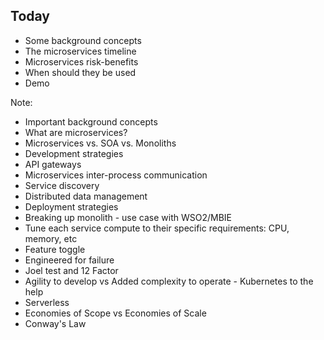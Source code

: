 ##  Today

* Some background concepts <!-- .element: class="fragment fade-in" -->
* The microservices timeline <!-- .element: class="fragment fade-in" -->
* Microservices risk-benefits <!-- .element: class="fragment fade-in" -->
* When should they be used <!-- .element: class="fragment fade-in" -->
* Demo <!-- .element: class="fragment fade-in" -->

Note:
* Important background concepts
* What are microservices?
* Microservices vs. SOA vs. Monoliths
* Development strategies
* API gateways
* Microservices inter-process communication
* Service discovery
* Distributed data management
* Deployment strategies
* Breaking up monolith - use case with WSO2/MBIE
* Tune each service compute to their specific requirements: CPU, memory, etc
* Feature toggle
* Engineered for failure
* Joel test and 12 Factor
* Agility to develop vs Added complexity to operate - Kubernetes to the help
* Serverless
* Economies of Scope vs Economies of Scale
* Conway's Law

